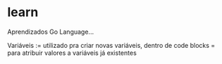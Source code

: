 # learn
Aprendizados Go Language...

Variáveis
:= utilizado pra criar novas variáveis, dentro de code blocks
= para atribuir valores a variáveis já existentes
